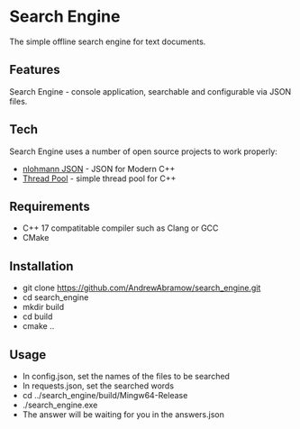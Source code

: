 # Search Engine

The simple offline search engine for text documents.

## Features

Search Engine - console application,
searchable and configurable via JSON files.

## Tech

Search Engine uses a number of open source projects to work properly:

- [nlohmann JSON](https://github.com/nlohmann/json) - JSON for Modern C++
- [Thread Pool](https://github.com/skprpi/Habr/blob/main/thread_pool/best_version.cpp) - simple thread pool for C++

## Requirements

- C++ 17 compatitable compiler such as Clang or GCC
- CMake

## Installation

- git clone https://github.com/AndrewAbramow/search_engine.git
- cd search_engine
- mkdir build
- cd build
- cmake ..

## Usage

- In config.json, set the names of the files to be searched
- In requests.json, set the searched words
- cd ../search_engine/build/Mingw64-Release
-  ./search_engine.exe
- The answer will be waiting for you in the answers.json
